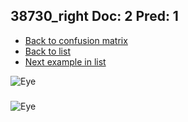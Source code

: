 ## 38730_right Doc: 2 Pred: 1
- [Back to confusion matrix](https://github.com/juliandewit/kaggle_retinopathy/blob/master/matrix.md)
- [Back to list](https://github.com/juliandewit/kaggle_retinopathy/blob/master/lists/21/list.md)
- [Next example in list](https://github.com/juliandewit/kaggle_retinopathy/blob/master/lists/21/38/38749_right.md)

![Eye](https://retinopaty.blob.core.windows.net/size1024/38730_right_2.jpeg)

### 

![Eye]()

